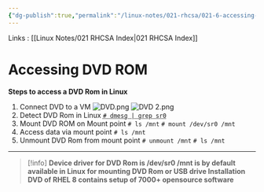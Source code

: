 ```yaml
---
{"dg-publish":true,"permalink":"/linux-notes/021-rhcsa/021-6-accessing-dvd-rom/021-6-1-accessing-dvd-rom/","noteIcon":"","created":"2023-10-07T13:47:51.574+05:30","updated":"2023-10-13T17:08:57.266+05:30"}
---
```


Links : [[Linux Notes/021 RHCSA Index\|021 RHCSA Index]]

# Accessing DVD ROM

**Steps to access a DVD Rom in Linux**

1. Connect DVD to a VM
	![DVD.png](/img/user/Linux%20Notes/assets/DVD.png)
	![DVD 2.png](/img/user/Linux%20Notes/assets/DVD%202.png)
1. Detect DVD Rom in Linux
	<abbr title="dmesg shows all hardware information">`# dmesg | grep sr0`</abbr>
3. Mount DVD ROM on Mount point
	`# ls /mnt`
	`# mount /dev/sr0 /mnt`
4. Access data via mount point
	`# ls /mnt`
5. Unmount DVD Rom from mount point
	`# unmount /mnt`
	`# ls /mnt`

<hr>

>[!info]
**Device driver for DVD Rom is /dev/sr0
/mnt is by default available in Linux for mounting DVD Rom or USB drive
Installation DVD of RHEL 8 contains setup of 7000+ opensource software**

